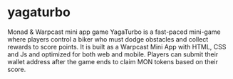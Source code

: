 # yagaturbo
Monad &amp; Warpcast mini app game
YagaTurbo is a fast-paced mini-game where players control a biker who must dodge obstacles and collect rewards to score points. It is built as a Warpcast Mini App with HTML, CSS and Js and optimized for both web and mobile. Players can submit their wallet address after the game ends to claim MON tokens based on their score.
